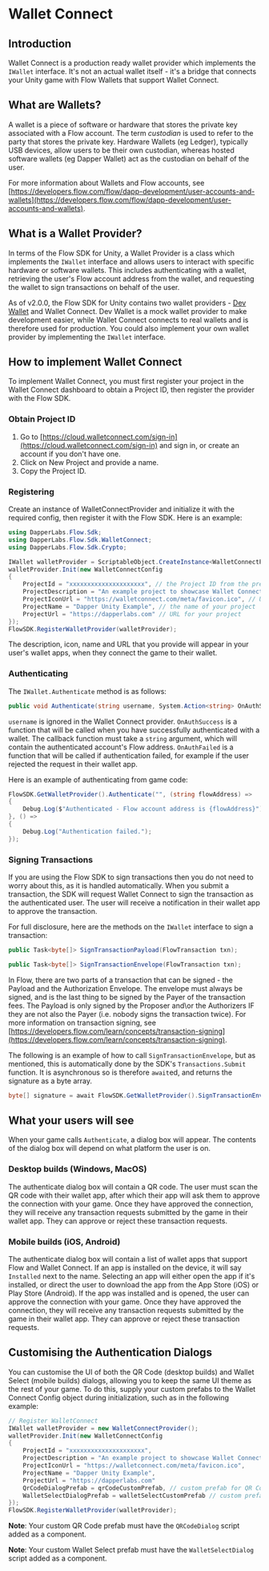 # Wallet Connect

## Introduction

Wallet Connect is a production ready wallet provider which implements the `IWallet` interface. It's not an actual wallet itself - it's a bridge that connects your Unity game with Flow Wallets that support Wallet Connect. 

## What are Wallets? 

A wallet is a piece of software or hardware that stores the private key associated with a Flow account. The term *custodian* is used to refer to the party that stores the private key. Hardware Wallets (eg Ledger), typically USB devices, allow users to be their own custodian, whereas hosted software wallets (eg Dapper Wallet) act as the custodian on behalf of the user. 

For more information about Wallets and Flow accounts, see [https://developers.flow.com/flow/dapp-development/user-accounts-and-wallets](https://developers.flow.com/flow/dapp-development/user-accounts-and-wallets). 

## What is a Wallet Provider? 

In terms of the Flow SDK for Unity, a Wallet Provider is a class which implements the `IWallet` interface and allows users to interact with specific hardware or software wallets. This includes authenticating with a wallet, retrieving the user's Flow account address from the wallet, and requesting the wallet to sign transactions on behalf of the user. 

As of v2.0.0, the Flow SDK for Unity contains two wallet providers - [Dev Wallet](https://developers.flow.com/tools/unity-sdk/guides/dev-wallet) and Wallet Connect. Dev Wallet is a mock wallet provider to make development easier, while Wallet Connect connects to real wallets and is therefore used for production. You could also implement your own wallet provider by implementing the `IWallet` interface. 

## How to implement Wallet Connect

To implement Wallet Connect, you must first register your project in the Wallet Connect dashboard to obtain a Project ID, then register the provider with the Flow SDK. 

### Obtain Project ID

1. Go to [https://cloud.walletconnect.com/sign-in](https://cloud.walletconnect.com/sign-in) and sign in, or create an account if you don't have one. 
2. Click on New Project and provide a name. 
3. Copy the Project ID. 

### Registering

Create an instance of WalletConnectProvider and initialize it with the required config, then register it with the Flow SDK. Here is an example:

```csharp
using DapperLabs.Flow.Sdk;
using DapperLabs.Flow.Sdk.WalletConnect;
using DapperLabs.Flow.Sdk.Crypto;

IWallet walletProvider = ScriptableObject.CreateInstance<WalletConnectProvider>();
walletProvider.Init(new WalletConnectConfig 
{
    ProjectId = "xxxxxxxxxxxxxxxxxxxxx", // the Project ID from the previous step
    ProjectDescription = "An example project to showcase Wallet Connect", // a description for your project
    ProjectIconUrl = "https://walletconnect.com/meta/favicon.ico", // URL for an icon for your project
    ProjectName = "Dapper Unity Example", // the name of your project
    ProjectUrl = "https://dapperlabs.com" // URL for your project
});
FlowSDK.RegisterWalletProvider(walletProvider);
```

The description, icon, name and URL that you provide will appear in your user's wallet apps, when they connect the game to their wallet. 

### Authenticating

The `IWallet.Authenticate` method is as follows: 

```csharp
public void Authenticate(string username, System.Action<string> OnAuthSuccess, System.Action OnAuthFailed);
```

`username` is ignored in the Wallet Connect provider. 
`OnAuthSuccess` is a function that will be called when you have successfully authenticated with a wallet. The callback function must take a `string` argument, which will contain the authenticated account's Flow address. 
`OnAuthFailed` is a function that will be called if authentication failed, for example if the user rejected the request in their wallet app. 

Here is an example of authenticating from game code: 

```csharp
FlowSDK.GetWalletProvider().Authenticate("", (string flowAddress) => 
{
    Debug.Log($"Authenticated - Flow account address is {flowAddress}");
}, () => 
{
    Debug.Log("Authentication failed.");
});
```

### Signing Transactions

If you are using the Flow SDK to sign transactions then you do not need to worry about this, as it is handled automatically. When you submit a transaction, the SDK will request Wallet Connect to sign the transaction as the authenticated user. The user will receive a notification in their wallet app to approve the transaction. 

For full disclosure, here are the methods on the `IWallet` interface to sign a transaction: 

```csharp
public Task<byte[]> SignTransactionPayload(FlowTransaction txn);

public Task<byte[]> SignTransactionEnvelope(FlowTransaction txn);
```

In Flow, there are two parts of a transaction that can be signed - the Payload and the Authorization Envelope. The envelope must always be signed, and is the last thing to be signed by the Payer of the transaction fees. The Payload is only signed by the Proposer and\or the Authorizers IF they are not also the Payer (i.e. nobody signs the transaction twice). For more information on transaction signing, see [https://developers.flow.com/learn/concepts/transaction-signing](https://developers.flow.com/learn/concepts/transaction-signing). 

The following is an example of how to call `SignTransactionEnvelope`, but as mentioned, this is automatically done by the SDK's `Transactions.Submit` function. It is asynchronous so is therefore `await`ed, and returns the signature as a byte array. 

```csharp
byte[] signature = await FlowSDK.GetWalletProvider().SignTransactionEnvelope(txRequest);
```

## What your users will see

When your game calls `Authenticate`, a dialog box will appear. The contents of the dialog box will depend on what platform the user is on. 

### Desktop builds (Windows, MacOS)

The authenticate dialog box will contain a QR code. The user must scan the QR code with their wallet app, after which their app will ask them to approve the connection with your game. Once they have approved the connection, they will receive any transaction requests submitted by the game in their wallet app. They can approve or reject these transaction requests. 

### Mobile builds (iOS, Android)

The authenticate dialog box will contain a list of wallet apps that support Flow and Wallet Connect. If an app is installed on the device, it will say `Installed` next to the name. Selecting an app will either open the app if it's installed, or direct the user to download the app from the App Store (iOS) or Play Store (Android). If the app was installed and is opened, the user can approve the connection with your game. Once they have approved the connection, they will receive any transaction requests submitted by the game in their wallet app. They can approve or reject these transaction requests. 

## Customising the Authentication Dialogs

You can customise the UI of both the QR Code (desktop builds) and Wallet Select (mobile builds) dialogs, allowing you to keep the same UI theme as the rest of your game. To do this, supply your custom prefabs to the Wallet Connect Config object during initialization, such as in the following example: 

```csharp
// Register WalletConnect
IWallet walletProvider = new WalletConnectProvider();
walletProvider.Init(new WalletConnectConfig
{
    ProjectId = "xxxxxxxxxxxxxxxxxxxxx", 
    ProjectDescription = "An example project to showcase Wallet Connect", 
    ProjectIconUrl = "https://walletconnect.com/meta/favicon.ico", 
    ProjectName = "Dapper Unity Example", 
    ProjectUrl = "https://dapperlabs.com" 
    QrCodeDialogPrefab = qrCodeCustomPrefab, // custom prefab for QR Code dialog (desktop builds)
    WalletSelectDialogPrefab = walletSelectCustomPrefab // custom prefab for Wallet Select dialog (mobile builds)
});
FlowSDK.RegisterWalletProvider(walletProvider);
```

**Note**: Your custom QR Code prefab must have the `QRCodeDialog` script added as a component. 

**Note**: Your custom Wallet Select prefab must have the `WalletSelectDialog` script added as a component. 